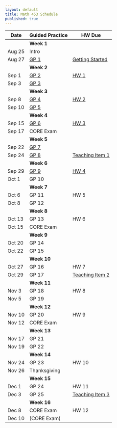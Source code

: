 ```yaml
---
layout: default
title: Math 453 Schedule
published: true
---
```






| Date   	| Guided Practice 	|  HW Due 	|
|--------	|---------	|-----------------	|
| 	| **Week 1**     	| |
| Aug 25 	| Intro  |	|
| Aug 27 	| [GP 1](/NSC-Math-453/GP1.html) | [Getting Started](http://www.overleaf.com/docs?snip_uri=https://raw.githubusercontent.com/sergeballif/NSC-Math-453/gh-pages/homework/Math453GettingStarted.tex&splash=none)	|
|     	|   **Week 2**      	|                 	|                	
| Sep 1 	| [GP 2](/NSC-Math-453/GP2.html) | [HW 1](http://www.overleaf.com/docs?snip_uri=https://raw.githubusercontent.com/sergeballif/NSC-Math-453/gh-pages/homework/Math453HW1.tex&splash=none)	|
| Sep 3 	| [GP 3](/NSC-Math-453/GP3.html)  | 	|   
|     	|   **Week 3**      	|                 	|                	
| Sep 8 	| [GP 4](/NSC-Math-453/GP4.html) | [HW 2](http://www.overleaf.com/docs?snip_uri=https://raw.githubusercontent.com/sergeballif/NSC-Math-453/gh-pages/homework/Math453HW2.tex&splash=none) |
| Sep 10 	| [GP 5](/NSC-Math-453/GP5.html) | |    
|     	|   **Week 4**      	|                 	|  
| Sep 15 	| [GP 6](/NSC-Math-453/GP6.html) | [HW 3](http://www.overleaf.com/docs?snip_uri=https://raw.githubusercontent.com/sergeballif/NSC-Math-453/gh-pages/homework/Math453HW3.tex&splash=none)|              	
| Sep 17 	| CORE Exam |	|
|     	|   **Week 5**      	|                 	|                	
| Sep 22 	| [GP 7](/NSC-Math-453/GP7.html) |  |
| Sep 24 	| [GP 8](/NSC-Math-453/GP8.html) | [Teaching Item 1](/NSC-Math-453/TeachingItems.html) |
|     	|   **Week 6**      	|                 	|                	
| Sep 29 	| [GP 9](/NSC-Math-453/GP9.html)  | [HW 4](http://www.overleaf.com/docs?snip_uri=https://raw.githubusercontent.com/sergeballif/NSC-Math-453/gh-pages/homework/Math453HW4.tex&splash=none) |
| Oct 1 	| GP 10 |  |    
|     	|   **Week 7**      	|                 	|                	
| Oct 6  	| GP 11 | HW 5 |
| Oct 8 	| GP 12 | 	|        
|     	|   **Week 8**      	|                 	|                	
| Oct 13 	| GP 13 | HW 6 |
| Oct 15	| CORE Exam  | 	|
|     	|   **Week 9**      	|                 	|           
| Oct 20 	| GP 14 |	|     	
| Oct 22  | GP 15 |	|
|     	|   **Week 10**      	|                 	|                	
| Oct 27 	| GP 16 |	HW 7 |
| Oct 29 	| GP 17 | [Teaching Item 2](/NSC-Math-453/homework/Math453TeachingItem2.pdf)	|
|     	|   **Week 11**      	|                 	|                	
| Nov 3 	| GP 18  | HW 8 |
| Nov 5 	| GP 19  | 	|          
|     	|   **Week 12**      	|                 	|                	
| Nov 10 	| GP 20 | HW 9 |
| Nov 12 	| CORE Exam | 	|
|     	|   **Week 13**      	|                 	|  
| Nov 17 	| GP 21 |  |
| Nov 19 	| GP 22 | 	|          	
|     	|   **Week 14**      	|                 	|  
| Nov 24 	| GP 23 | HW 10  |
| Nov 26 	| Thanksgiving  |       	|
|     	|   **Week 15**      	|                 	|  
| Dec 1 	| GP 24 | HW 11  |
| Dec 3 	| GP 25 | [Teaching Item 3](/NSC-Math-453/homework/Math453TeachingItem3.pdf)	|          	
|     	|   **Week 16**      	|                 	|  
| Dec 8 	| CORE Exam  | HW 12 |
| Dec 10 	| (CORE Exam)  | 	|
